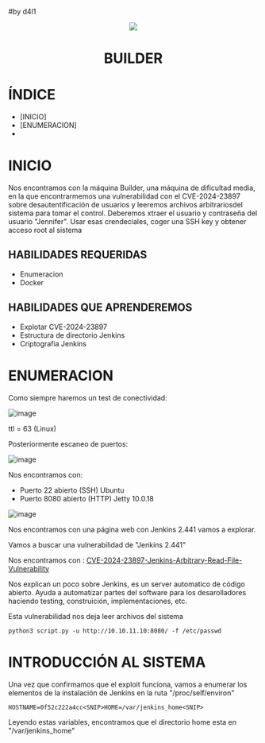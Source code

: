 #by d4l1

<p align="center"><img src="https://github.com/user-attachments/assets/2e74501b-e6df-4d0b-89e3-1f6bd4194b76"></p>
<h1 align="center">BUILDER</h1>

# ÍNDICE

- [INICIO]
- [ENUMERACION]
- 

# INICIO

Nos encontramos con la máquina Builder, una máquina de dificultad media, en la que encontrarmemos una vulnerabilidad con el CVE-2024-23897 sobre desautentificación de usuarios y leeremos archivos arbitrariosdel sistema para tomar el control. Deberemos xtraer el usuario y contraseña del usuario "Jennifer". Usar esas crendeciales, coger una SSH key y obtener acceso root al sistema

## HABILIDADES REQUERIDAS

- Enumeracion
- Docker

## HABILIDADES QUE APRENDEREMOS

- Explotar CVE-2024-23897
- Estructura de directorio Jenkins
- Criptografia Jenkins

# ENUMERACION

Como siempre haremos un test de conectividad:

![image](https://github.com/user-attachments/assets/904ac6e8-847a-402a-8145-2276c2de6db4)

ttl = 63 (Linux)

Posteriormente escaneo de puertos:

![image](https://github.com/user-attachments/assets/b7f7816e-2c67-4d7c-9ea0-03690942f7c1)

Nos encontramos con:

- Puerto 22 abierto (SSH) Ubuntu
- Puerto 8080 abierto (HTTP) Jetty 10.0.18

![image](https://github.com/user-attachments/assets/5ff9d0bf-a66e-4c5f-91fd-0f04756b071d)

Nos encontramos con una página web con Jenkins 2.441 vamos a explorar.

Vamos a buscar una vulnerabilidad de "Jenkins 2.441"

Nos encontramos con : [CVE-2024-23897-Jenkins-Arbitrary-Read-File-Vulnerability](https://github.com/vulhub/vulhub/tree/master/jenkins/CVE-2024-23897?source=post_page-----143ad7fde347--------------------------------)

Nos explican un poco sobre Jenkins, es un server automatico de código abierto. Ayuda a automatizar partes del software para los desarolladores haciendo testing, construición, implementaciones, etc.

Esta vulnerabilidad nos deja leer archivos del sistema

```
python3 script.py -u http://10.10.11.10:8080/ -f /etc/passwd

```
# INTRODUCCIÓN AL SISTEMA

Una vez que confirmamos que el exploit funciona, vamos a enumerar los elementos de la instalación de Jenkins en la ruta "/proc/self/environ"
```
HOSTNAME=0f52c222a4cc<SNIP>HOME=/var/jenkins_home<SNIP>
```
Leyendo estas variables, encontramos que el directorio home esta en "/var/jenkins_home"




